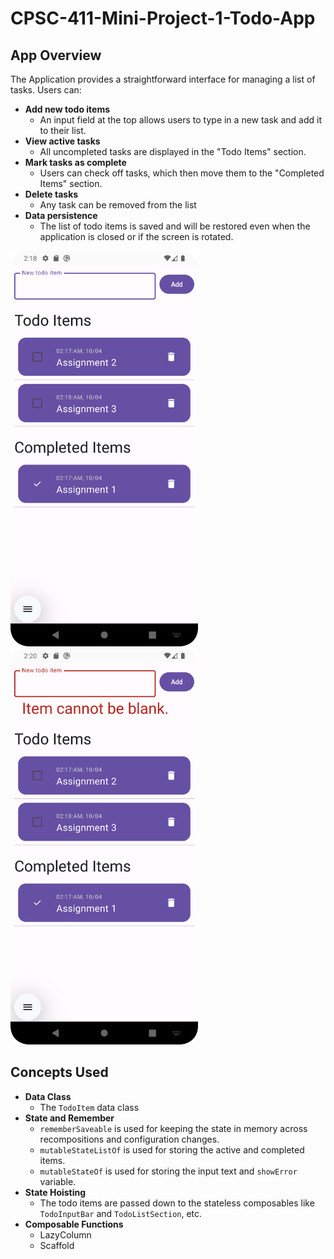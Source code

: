 # CPSC-411-Mini-Project-1-Todo-App
## App Overview
The Application provides a straightforward interface for managing a list of tasks. Users can:
- **Add new todo items**
  - An input field at the top allows users to type in a new task and add it to their list.
- **View active tasks**
  - All uncompleted tasks are displayed in the "Todo Items" section.
- **Mark tasks as complete**
  - Users can check off tasks, which then move them to the "Completed Items" section.
- **Delete tasks**
  - Any task can be removed from the list
- **Data persistence**
  - The list of todo items is saved and will be restored even when the application is closed or if the screen is rotated.
<p float="left">
  <img src="Screenshot-1.png" alt="Screenshot 1" width="300">
  <img src="Screenshot-2.png" alt="Screenshot 2" width="300">
</p>

## Concepts Used
- **Data Class**
  - The `TodoItem` data class
- **State and Remember**
  - `rememberSaveable` is used for keeping the state in memory across recompositions and configuration changes.
  - `mutableStateListOf` is used for storing the active and completed items.
  - `mutableStateOf` is used for storing the input text and `showError` variable.
- **State Hoisting**
  - The todo items are passed down to the stateless composables like `TodoInputBar` and `TodoListSection`, etc.
- **Composable Functions**
  - LazyColumn
  - Scaffold
